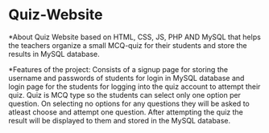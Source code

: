 # Quiz-Website

*About
Quiz Website based on HTML, CSS, JS, PHP AND MySQL that helps the teachers organize a small MCQ-quiz for their students and store the results in MySQL database.

*Features of the project:
Consists of a signup page for storing the username and passwords of students for login in MySQL database and login page for the students for logging into the quiz account to attempt their quiz.
Quiz is MCQ type so the students can select only one option per question.
On selecting no options for any questions they will be asked to atleast choose and attempt one question.
After attempting the quiz the result will be displayed to them and stored in the MySQL database.
